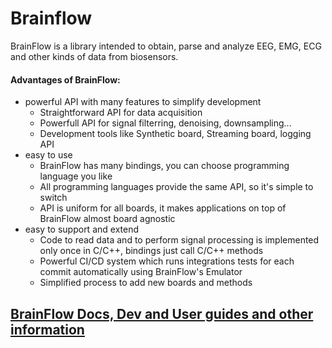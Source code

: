 # Brainflow

BrainFlow is a library intended to obtain, parse and analyze EEG, EMG, ECG and other kinds of data from biosensors.

#### Advantages of BrainFlow:

* powerful API with many features to simplify development
    * Straightforward API for data acquisition
    * Powerfull API for signal filterring, denoising, downsampling... 
    * Development tools like Synthetic board, Streaming board, logging API
* easy to use
    * BrainFlow has many bindings, you can choose programming language you like
    * All programming languages provide the same API, so it's simple to switch
    * API is uniform for all boards, it makes applications on top of BrainFlow almost board agnostic
* easy to support and extend
    * Code to read data and to perform signal processing is implemented only once in C/C++, bindings just call C/C++ methods
    * Powerful CI/CD system which runs integrations tests for each commit automatically using BrainFlow's Emulator
    * Simplified process to add new boards and methods

## [BrainFlow Docs, Dev and User guides and other information](https://brainflow.readthedocs.io)
